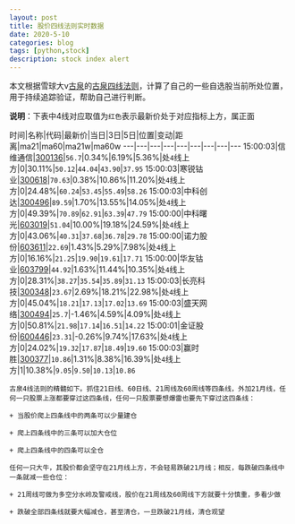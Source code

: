 ```yaml
---
layout: post
title: 股价四线法则实时数据
date: 2020-5-10
categories: blog
tags: [python,stock]
description: stock index alert
---
```



本文根据雪球大v[古泉](https://xueqiu.com/u/7148646888)的[古泉四线法则](https://xueqiu.com/7148646888/130498192)，计算了自己的一些自选股当前所处位置，用于持续追踪验证，帮助自己进行判断。

**说明**：下表中4线对应取值为`红色`表示最新价处于对应指标上方，属正面

时间|名称|代码|最新价|当日|3日|5日|位置|变动|距离|ma21|ma60|ma21w|ma60w
---|---|---|---|---|---|---|---|---
15:00:03|信维通信|[300136](https://xueqiu.com/S/SZ300136)|`56.7`|0.34%|6.19%|5.36%|处`4`线上方|0|30.11%|`50.12`|`44.04`|`43.90`|`37.95`
15:00:03|寒锐钴业|[300618](https://xueqiu.com/S/SZ300618)|`70.63`|0.38%|10.86%|11.20%|处`4`线上方|0|24.48%|`60.24`|`53.45`|`55.49`|`58.26`
15:00:03|中科创达|[300496](https://xueqiu.com/S/SZ300496)|`89.59`|1.70%|13.55%|14.05%|处`4`线上方|0|49.39%|`70.89`|`62.91`|`63.39`|`47.79`
15:00:00|中科曙光|[603019](https://xueqiu.com/S/SH603019)|`51.04`|10.00%|19.18%|24.59%|处`4`线上方|0|43.06%|`40.31`|`37.68`|`36.78`|`29.78`
15:00:00|诺力股份|[603611](https://xueqiu.com/S/SH603611)|`22.69`|1.43%|5.29%|7.98%|处`4`线上方|0|16.16%|`21.25`|`19.90`|`19.61`|`17.71`
15:00:00|华友钴业|[603799](https://xueqiu.com/S/SH603799)|`44.92`|1.63%|11.44%|10.35%|处`4`线上方|0|28.31%|`38.27`|`35.54`|`35.89`|`31.13`
15:00:03|长亮科技|[300348](https://xueqiu.com/S/SZ300348)|`23.67`|2.69%|18.21%|22.98%|处`4`线上方|0|45.04%|`18.21`|`17.13`|`17.02`|`13.69`
15:00:03|盛天网络|[300494](https://xueqiu.com/S/SZ300494)|`25.7`|-1.46%|4.59%|4.09%|处`4`线上方|0|50.81%|`21.98`|`17.14`|`16.51`|`14.22`
15:00:01|金证股份|[600446](https://xueqiu.com/S/SH600446)|`23.31`|-0.26%|9.74%|17.63%|处`4`线上方|0|24.02%|`19.32`|`17.87`|`18.49`|`19.60`
15:00:03|赢时胜|[300377](https://xueqiu.com/S/SZ300377)|`10.86`|1.31%|8.38%|16.39%|处`4`线上方|1|10.38%|`9.05`|`9.50`|`10.13`|`10.86`

```
古泉4线法则的精髓如下。抓住21日线、60日线、21周线及60周线等四条线，外加21月线，任何一只股票上涨都要穿过这四条线，任何一只股票要想爆雷也要先下穿过这四条线：

+ 当股价爬上四条线中的两条可以少量建仓

+ 爬上四条线中的三条可以加大仓位

+ 爬上四条线中的四条可以全仓

任何一只大牛，其股价都会坚守在21月线上方，不会轻易跌破21月线；相反，每跌破四条线中一条就减一些仓位：

+ 21周线可做为多空分水岭及警戒线，股价在21周线及60周线下方就要十分慎重，多看少做

+ 跌破全部四条线就要大幅减仓，甚至清仓，一旦跌破21月线，清仓观望
```
